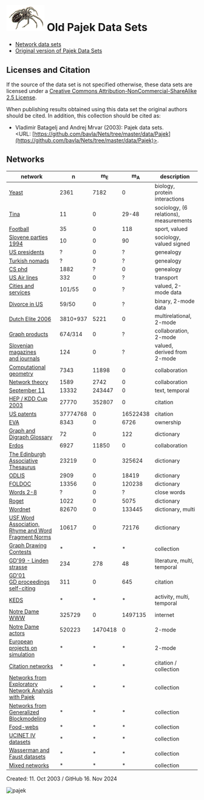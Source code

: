 
  

# <img src="pajek.gif" width=100>   Old Pajek Data Sets 

  * [Network data sets](https://github.com/bavla/Nets/tree/master/data)
  * [Original version of Pajek Data Sets](http://vlado.fmf.uni-lj.si/pub/networks/data/default.htm) 


## Licenses and Citation 


If the source of the data set is not specified otherwise, these data sets are licensed under a
[Creative Commons Attribution-NonCommercial-ShareAlike 2.5 License](http://creativecommons.org/licenses/by-nc-sa/2.5/).

When publishing results obtained using this data set the original authors should be cited.  In addition, this collection should be cited as:
  * Vladimir Batagelj  and Andrej Mrvar (2003): Pajek data sets.<br> <URL: [https://github.com/bavla/Nets/tree/master/data/Pajek](https://github.com/bavla/Nets/tree/master/data/Pajek)>.

## Networks 


| network  | n  | m<sub>E</sub> | m<sub>A</sub> | description |
| ------------------- | ------ | ------- | -------- | ------------------------- |
|[Yeast](./bio/Yeast/Yeast.md) |  2361 | 7182 | 0  | biology,<br>protein interactions |
|[Tina](./soc/Tina/Tina.md) |  11 |  0 |  29-48 | sociology, (6 relations),<br>measurements |
|[Football](./sport/Football.md) |  35 |  0 |  118 | sport, valued |
|[Slovene parties 1994](./soc/Samo/Stranke94.md) |   10 |  0 |  90 | sociology, valued signed |
|[US presidents](./ged/PRESDNTS.GED) |  ?  |  0 |   ?  | genealogy |
|[Turkish nomads](./ged/P-TUR.GED) |  ?  |  0 |  ?  | genealogy |
|[CS phd](https://github.com/bavla/Nets/raw/refs/heads/master/data/Pajek/ged/CSphd.ZIP) |  1882 |  ?  |  0 | genealogy |
|[US Air lines](./mix/USAir97.net) |    332 |       0 |  ?  | transport |
|[Cities and services](https://github.com/bavla/Nets/raw/refs/heads/master/data/Pajek/2mode/cities.zip) |  101/55 |      0 |  ?  | valued, 2-mode data|
|[Divorce in US](./2mode/divorce.net) |  59/50 |      0 |   ?  | binary, 2-mode data|
|[Dutch Elite 2006](./2mode/DutchElite.md) |    3810+937 |   5221 |      0 | multirelational, 2-mode |
|[Graph products](./2mode/sandi/Sandi.md) |  674/314 |      0 |   ?  | collaboration, 2-mode |
|[Slovenian magazines<br> and journals](./2mode/journals.md) |    124 |      0 |  ?  | valued,<br>derived from 2-mode|
|[Computational geometry](http://vlado.fmf.uni-lj.si/pub/networks/data/collab/geom.htm) |  7343 |  11898 |  0 | collaboration |
|[Network theory](http://vlado.fmf.uni-lj.si/pub/networks/data/collab/netscience.htm) |  1589 |  2742 |  0 | collaboration |
|[September 11](http://vlado.fmf.uni-lj.si/pub/networks/data/CRA/terror.htm) |  13332 |  243447 |      0 | text, temporal |
|[HEP / KDD Cup 2003](http://vlado.fmf.uni-lj.si/pub/networks/data/hep-th/hep-th.htm) |  27770 |  352807 |      0 | citation |
|[US patents](http://vlado.fmf.uni-lj.si/pub/networks/data/patents/Patents.htm) |  37774768 |      0 |  16522438 | citation |
|[EVA](http://vlado.fmf.uni-lj.si/pub/networks/data/econ/Eva/Eva.htm) |  8343 |      0 |  6726 | ownership|
|[Graph and Digraph Glossary](http://vlado.fmf.uni-lj.si/pub/networks/data/DIC/TG/glossTG.htm) |      72 |      0 |    122 | dictionary |
|[Erdos](http://vlado.fmf.uni-lj.si/pub/networks/data/Erdos/Erdos02.net) |   6927 |  11850 |      0 | collaboration |
|[The Edinburgh Associative Thesaurus](./dic/EAT/eat.md) |   23219 |      0 |  325624 | dictionary |
|[ODLIS](./dic/odlis/Odlis.md) |   2909 |      0 |  18419 | dictionary |
|[FOLDOC](./dic/foldoc/Foldoc.md) |  13356 |      0 |  120238 | dictionary |
|[Words 2-8](./dic/knuth/DIC28.ZIP) |  ?  |      0 |   ?  | close words |
|[Roget](./dic/Roget/Roget.htm) |   1022 |      0 |   5075 | dictionary |
|[Wordnet](./dic/Wordnet/wordnet.md) |  82670 |      0 |  133445 | dictionary, multi |
|[USF Word Association,<br>Rhyme and Word Fragment Norms](./dic/FA/FreeAssoc.md) |  10617 |      0 |  72176 | dictionary |
|[Graph Drawing Contests](http://vlado.fmf.uni-lj.si/pub/networks/data/GD/GD.htm) |  *  |  *  |  *  | collection |
|[GD'99 - Linden strasse](http://vlado.fmf.uni-lj.si/pub/networks/data/GD/a99m.zip) |  234 |   278 |    48 | literature, multi, temporal|
|[GD'01<br>GD proceedings self-citing](http://vlado.fmf.uni-lj.si/pub/networks/data/GD/a01.zip) |  311 |      0 |   645 | citation|
|[KEDS](./keds/KEDS.md) |    *  |    *  |    *  | activity, multi, temporal|
|[Notre Dame WWW](http://vlado.fmf.uni-lj.si/pub/networks/data/ND/NDnets.htm) |  325729 |      0 |  1497135 | internet|
|[Notre Dame actors](http://vlado.fmf.uni-lj.si/pub/networks/data/ND/NDnets.htm) |  520223 |  1470418 |  0 | 2-mode|
|[European projects on simulation](https://github.com/bavla/Nets/blob/master/data/Pajek/SimPro.zip) |  *  |  *  |  *  | 2-mode|
|[Citation networks](http://vlado.fmf.uni-lj.si/pub/networks/data/cite/default.htm) |   *  |   *  |   *  | citation / collection|
|[Networks from<br>Exploratory Network Analysis with Pajek](./esna/README.md) |  *  |   *  |   *  | collection|
|[Networks from Generalized Blockmodeling](http://vlado.fmf.uni-lj.si/pub/networks/data/GBM/default.htm) |   *  |   *  |   *  | collection|
|[Food-webs](./bio/FoodWeb/FoodWeb.md) |  *  |  *  |   *  | collection |
|[UCINET IV datasets](./ucinet/README.md) |      *  |      *  |      *  | collection|
|[Wasserman and Faust datasets](http://vlado.fmf.uni-lj.si/pub/networks/data/WaFa/default.htm) |      *  |      *  |      *  | collection |
|[Mixed networks](http://vlado.fmf.uni-lj.si/pub/networks/data/mix/mixed.htm) |      *  |      *  |      *  | collection |


Created: 11. Oct 2003 / GitHub 16. Nov 2024

![pajek](https://github.com/user-attachments/assets/bb2bfee6-ca10-495c-9a9d-f81842828ca2)


